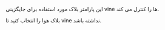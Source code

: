 این پارامتر بلاک مورد استفاده برای جایگزینی vine ها را کنترل می کند.

بلاک هوا را انتخاب کنید تا vine نداشته باشد.
